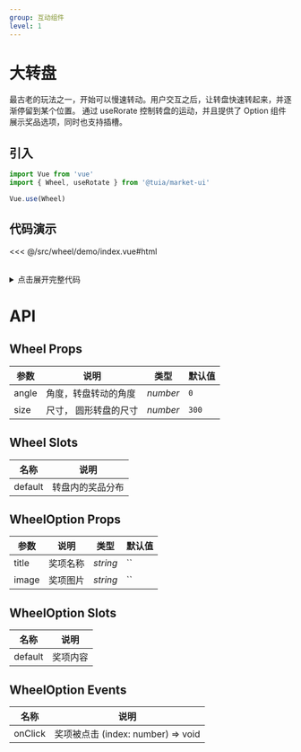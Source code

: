 ```yaml
---
group: 互动组件
level: 1
---
```


# 大转盘

最古老的玩法之一，开始可以慢速转动。用户交互之后，让转盘快速转起来，并逐渐停留到某个位置。
通过 useRorate 控制转盘的运动，并且提供了 Option 组件展示奖品选项，同时也支持插槽。

## 引入

```js
import Vue from 'vue'
import { Wheel, useRotate } from '@tuia/market-ui'

Vue.use(Wheel)
```

## 代码演示

<<< @/src/wheel/demo/index.vue#html

<br />

<details>

<summary>点击展开完整代码</summary>

<<< @/src/wheel/demo/index.vue#js

</details>

# API

## Wheel Props

| 参数 | 说明 | 类型 | 默认值 |
| --- | --- | --- | --- |
| angle | 角度，转盘转动的角度 | _number_ | `0` |
| size | 尺寸， 圆形转盘的尺寸 | _number_ | `300` |

## Wheel Slots
| 名称 | 说明 |
| --- | --- |
| default | 转盘内的奖品分布 |

## WheelOption Props

| 参数 | 说明 | 类型 | 默认值 |
| --- | --- | --- | --- |
| title | 奖项名称| _string_ | `` |
| image | 奖项图片 | _string_ | `` |

## WheelOption Slots
| 名称 | 说明 |
| --- | --- |
| default | 奖项内容 |

## WheelOption Events
| 名称 | 说明 |
| --- | --- |
| onClick | 奖项被点击 (index: number) => void |
